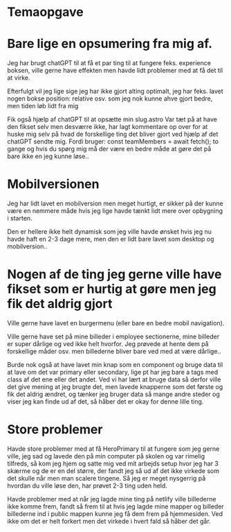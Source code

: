 # Temaopgave

# Bare lige en opsumering fra mig af.

Jeg har brugt chatGPT til at få et par ting til at fungere feks. experience boksen,
ville gerne have effekten men havde lidt problemer med at få det til at virke.

Efterfulgt vil jeg lige sige jeg har ikke gjort alting optimalt, jeg har feks.
lavet nogen bokse position: relative osv. som jeg nok kunne ahve gjort bedre,
men tiden løb lidt fra mig

Fik også hjælp af chatGPT til at opsætte min slug.astro
Var tæt på at have den fikset selv men desværre ikke, har lagt kommentare op over for at huske
mig selv på hvad de forskellige ting det bliver gjort ved hjælp af det chatGPT sendte mig.
Fordi bruger: const teamMembers = await fetch(); to gange og hvis du spørg mig må der være en bedre måde at gøre det på
bare ikke en jeg kunne løse..

# Mobilversionen

Jeg har lidt lavet en mobilversion men meget hurtigt, er sikker på der kunne være en
nemmere måde hvis jeg lige havde tænkt lidt mere over opbygning i starten.

Den er hellere ikke helt dynamisk som jeg ville havde ønsket hvis jeg nu havde
haft en 2-3 dage mere, men den er lidt bare lavet som desktop og mobilversion..

# Nogen af de ting jeg gerne ville have fikset som er hurtig at gøre men jeg fik det aldrig gjort

Ville gerne have lavet en burgermenu (eller bare en bedre mobil navigation).

Ville gerne have set på mine billeder i employee sectionerne, mine billeder er super dårlige og ved ikke helt hvorfor.
Jeg prøvede at hente dem på forskellige måder osv. men billederne bliver bare ved med at være dårlige..

Burde nok også at have lavet min knap som en component og bruge data til at lave om det var primary eller
secondary, lige pt har jeg bare a tags med class af det ene eller det andet. Ved vi har lært at bruge data
så derfor ville det give mening at jeg brugte det, men lavede knapperne som det første og fik det aldrig ændret,
og tænker jeg bruger data så mange andre steder og viser jeg kan finde ud af det, så håber det er okay for denne lille ting.

# Store problemer

Havde store problemer med at få HeroPrimary til at fungere som jeg gerne ville, jeg sad og lavede den på min computer
på skolen og var rimelig tilfreds, så kom jeg hjem og satte mig ved mit arbejds setup hvor jeg har 3 skærme
og de er en del større, der fandt jeg så ud af det ikke virkede som det skulle når men man scalere tingene.
Så jeg er meget nysgerrig på hvordan du ville løse den, har prøvet 2-3 ting uden held.

Havde problemer med at når jeg lagde mine ting på netlify ville billederne ikke komme frem,
fandt så frem til at hvis jeg lagde mine mapper og billeder billederne ind i public mappen kunne jeg
få dem frem på hjemmesiden.
Ved ikke om det er helt forkert men det virkede i hvert fald så håber det går.
